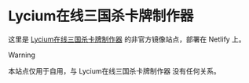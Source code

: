 # Lycium在线三国杀卡牌制作器

这里是 [Lycium在线三国杀卡牌制作器](https://lyciumaker.com/) 的非官方镜像站点，部署在 Netlify 上。

> [!Warning]
> 本站点仅用于自用，与 Lycium在线三国杀卡牌制作器 没有任何关系。
